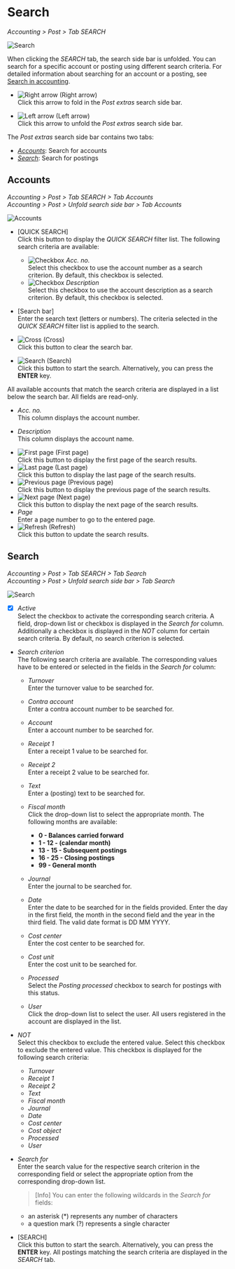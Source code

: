 # Search

*Accounting > Post > Tab SEARCH*

![Search](../../Assets/Screenshots/RetailSuiteAccounting/Book/Search/Search01.png "[Search]")

When clicking the *SEARCH* tab, the search side bar is unfolded. You can search for a specific account or posting using different search criteria. For detailed information about searching for an account or a posting, see [Search in accounting](../Operation/14_SearchAccounting.md).

- ![Right arrow](../../Assets/Icons/Close.png "[Right arrow]") (Right arrow)  
Click this arrow to fold in the *Post extras* search side bar.

- ![Left arrow](../../Assets/Icons/Back02.png "[Left arrow]") (Left arrow)   
Click this arrow to unfold the *Post extras* search side bar.

The *Post extras* search side bar contains two tabs:
- [*Accounts*](#accounts): Search for accounts
- [*Search*](#search): Search for postings


## Accounts

*Accounting > Post > Tab SEARCH > Tab Accounts*   
*Accounting > Post > Unfold search side bar > Tab Accounts*

  ![Accounts](../../Assets/Screenshots/RetailSuiteAccounting/Book/Search/BookExtrasAccounts.png "[Accounts]")


- [QUICK SEARCH]  
  Click this button to display the *QUICK SEARCH* filter list. The following search criteria are available:
  - ![Checkbox](../../Assets/Icons/Checkbox.png "[Checkbox]") *Acc. no.*  
  Select this checkbox to use the account number as a search criterion. By default, this checkbox is selected.
  - ![Checkbox](../../Assets/Icons/Checkbox.png "[Checkbox]") *Description*  
  Select this checkbox to use the account description as a search criterion. By default, this checkbox is selected.


- [Search bar]  
  Enter the search text (letters or numbers). The criteria selected in the *QUICK SEARCH* filter list is applied to the search.

- ![Cross](../../Assets/Icons/Cross02.png "[Cross]") (Cross)  
  Click this button to clear the search bar.

- ![Search](../../Assets/Icons/Search.png "[Search]") (Search)  
  Click this button to start the search. Alternatively, you can press the **ENTER** key.


All available accounts that match the search criteria are displayed in a list below the search bar. All fields are read-only.

- *Acc. no.*  
This column displays the account number.

- *Description*  
This column displays the account name.

[comment]: <> (Info unten weglassen? Standardfunktionen)

- ![First page](../../Assets/Icons/FirstPage.png "[First page]") (First page)    
  Click this button to display the first page of the search results.
- ![Last page](../../Assets/Icons/LastPage.png "[Last page]") (Last page)    
  Click this button to display the last page of the search results.
- ![Previous page](../../Assets/Icons/PreviousPage.png "[Previous page]") (Previous page)   
  Click this button to display the previous page of the search results.
- ![Next page](../../Assets/Icons/NextPage.png "[Next page]") (Next page)     
  Click this button to display the next page of the search results.
- *Page*     
  Enter a page number to go to the entered page.
- ![Refresh](../../Assets/Icons/Refresh01.png "[Refresh]") (Refresh)  
 Click this button to update the search results.


## Search

*Accounting > Post > Tab SEARCH > Tab Search*    
*Accounting > Post > Unfold search side bar > Tab Search*

  ![Search](../../Assets/Screenshots/RetailSuiteAccounting/Book/Search/BookExtrasSearch.png "[Search]")

- [x] *Active*    
  Select the checkbox to activate the corresponding search criteria. A field, drop-down list or checkbox is displayed in the *Search for* column. Additionally a checkbox is displayed in the *NOT* column for certain search criteria. By default, no search criterion is selected.

- *Search criterion*  
 The following search criteria are available. The corresponding values have to be entered or selected in the fields in the *Search for* column:

  - *Turnover*  
  Enter the turnover value to be searched for.

  - *Contra account*  
  Enter a contra account number to be searched for.

  - *Account*  
  Enter a account number to be searched for.

  - *Receipt 1*  
  Enter a receipt 1 value to be searched for.

  - *Receipt 2*  
  Enter a receipt 2 value to be searched for.

  - *Text*  
  Enter a (posting) text to be searched for.

  - *Fiscal month*  
    Click the drop-down list to select the appropriate month. The following months are available:
      - **0 - Balances carried forward**
      - **1 - 12 - (calendar month)**
      - **13 - 15 - Subsequent postings**
      - **16 - 25 - Closing postings**
      - **99 - General month**  

  - *Journal*  
  Enter the journal to be searched for.

  - *Date*  
  Enter the date to be searched for in the fields provided. Enter the day in the first field, the month in the second field and the year in the third field. The valid date format is DD MM YYYY.

  - *Cost center*  
  Enter the cost center to be searched for.

  - *Cost unit*  
  Enter the cost unit to be searched for.

  - *Processed*  
  Select the *Posting processed* checkbox to search for postings with this status.

  - *User*  
  Click the drop-down list to select the user. All users registered in the account are displayed in the list.

- *NOT*      
  Select this checkbox to exclude the entered value. Select this checkbox to exclude the entered value. This checkbox is displayed for the following search criteria:
  - *Turnover*
  - *Receipt 1*
  - *Receipt 2*
  - *Text*
  - *Fiscal month*
  - *Journal*
  - *Date*
  - *Cost center*
  - *Cost object*
  - *Processed*
  - *User*


- *Search for*   
  Enter the search value for the respective search criterion in the corresponding field or select the appropriate option from the corresponding drop-down list.   

  > [Info] You can enter the following wildcards in the *Search for* fields:  
  - an asterisk (*) represents any number of characters
  - a question mark (?) represents a single character

- [SEARCH]  
  Click this button to start the search. Alternatively, you can press the **ENTER** key. All postings matching the search criteria are displayed in the *SEARCH* tab.
